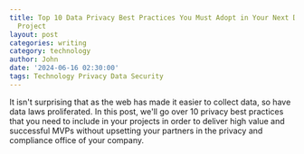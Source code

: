 ```yaml
---
title: Top 10 Data Privacy Best Practices You Must Adopt in Your Next Data Collection
  Project
layout: post
categories: writing
category: technology
author: John
date: '2024-06-16 02:30:00'
tags: Technology Privacy Data Security
---
```


It isn't surprising that as the web has made it easier to collect data, so have data laws proliferated. In this post, we'll go over 10 privacy best practices that you need to include in your projects in order to deliver high value and successful MVPs without upsetting your partners in the privacy and compliance office of your company.